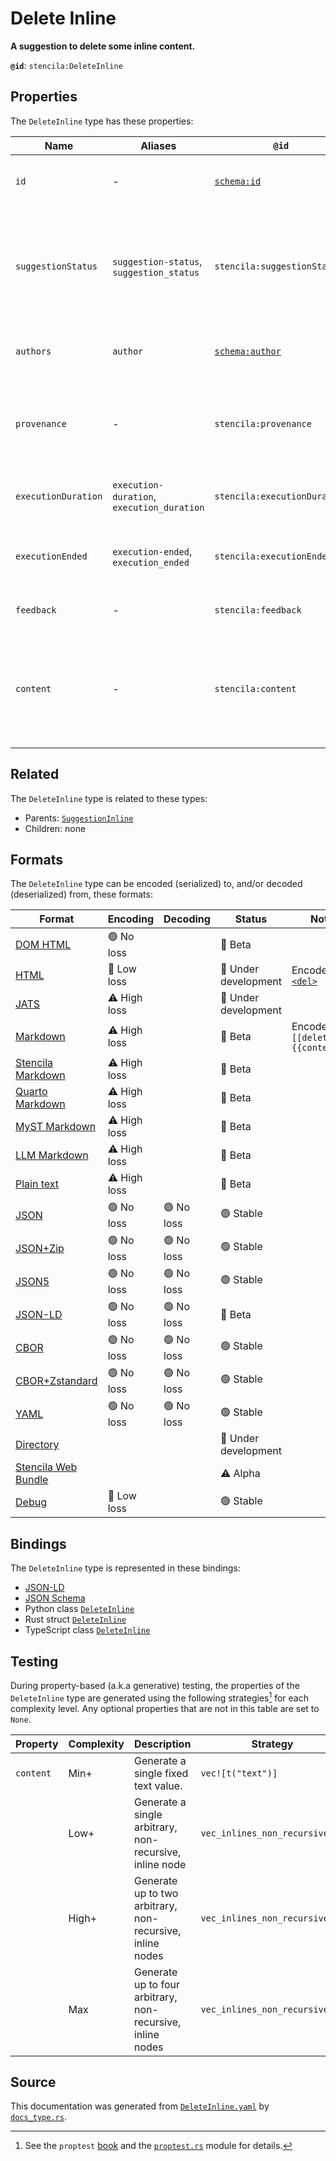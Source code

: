 # Delete Inline

**A suggestion to delete some inline content.**

**`@id`**: `stencila:DeleteInline`

## Properties

The `DeleteInline` type has these properties:

| Name                | Aliases                                    | `@id`                                        | Type                                                                                                                  | Description                                                                           | Inherited from                                                                                                        |
| ------------------- | ------------------------------------------ | -------------------------------------------- | --------------------------------------------------------------------------------------------------------------------- | ------------------------------------------------------------------------------------- | --------------------------------------------------------------------------------------------------------------------- |
| `id`                | -                                          | [`schema:id`](https://schema.org/id)         | [`String`](https://github.com/stencila/stencila/blob/main/docs/reference/schema/data/string.md)                       | The identifier for this item.                                                         | [`Entity`](https://github.com/stencila/stencila/blob/main/docs/reference/schema/other/entity.md)                      |
| `suggestionStatus`  | `suggestion-status`, `suggestion_status`   | `stencila:suggestionStatus`                  | [`SuggestionStatus`](https://github.com/stencila/stencila/blob/main/docs/reference/schema/edits/suggestion-status.md) | The status of the suggestion including whether it is proposed, accepted, or rejected. | [`Suggestion`](https://github.com/stencila/stencila/blob/main/docs/reference/schema/edits/suggestion.md)              |
| `authors`           | `author`                                   | [`schema:author`](https://schema.org/author) | [`Author`](https://github.com/stencila/stencila/blob/main/docs/reference/schema/works/author.md)*                     | The authors of the suggestion                                                         | [`Suggestion`](https://github.com/stencila/stencila/blob/main/docs/reference/schema/edits/suggestion.md)              |
| `provenance`        | -                                          | `stencila:provenance`                        | [`ProvenanceCount`](https://github.com/stencila/stencila/blob/main/docs/reference/schema/other/provenance-count.md)*  | A summary of the provenance of the content within the suggestion.                     | [`Suggestion`](https://github.com/stencila/stencila/blob/main/docs/reference/schema/edits/suggestion.md)              |
| `executionDuration` | `execution-duration`, `execution_duration` | `stencila:executionDuration`                 | [`Duration`](https://github.com/stencila/stencila/blob/main/docs/reference/schema/data/duration.md)                   | Time taken to generate the suggestion.                                                | [`Suggestion`](https://github.com/stencila/stencila/blob/main/docs/reference/schema/edits/suggestion.md)              |
| `executionEnded`    | `execution-ended`, `execution_ended`       | `stencila:executionEnded`                    | [`Timestamp`](https://github.com/stencila/stencila/blob/main/docs/reference/schema/data/timestamp.md)                 | The timestamp when the generation ended.                                              | [`Suggestion`](https://github.com/stencila/stencila/blob/main/docs/reference/schema/edits/suggestion.md)              |
| `feedback`          | -                                          | `stencila:feedback`                          | [`String`](https://github.com/stencila/stencila/blob/main/docs/reference/schema/data/string.md)                       | Feedback on the suggestion                                                            | [`Suggestion`](https://github.com/stencila/stencila/blob/main/docs/reference/schema/edits/suggestion.md)              |
| `content`           | -                                          | `stencila:content`                           | [`Inline`](https://github.com/stencila/stencila/blob/main/docs/reference/schema/prose/inline.md)*                     | The content that is suggested to be inserted, modified, replaced, or deleted.         | [`SuggestionInline`](https://github.com/stencila/stencila/blob/main/docs/reference/schema/edits/suggestion-inline.md) |

## Related

The `DeleteInline` type is related to these types:

- Parents: [`SuggestionInline`](https://github.com/stencila/stencila/blob/main/docs/reference/schema/edits/suggestion-inline.md)
- Children: none

## Formats

The `DeleteInline` type can be encoded (serialized) to, and/or decoded (deserialized) from, these formats:

| Format                                                                                               | Encoding     | Decoding  | Status              | Notes                                                                               |
| ---------------------------------------------------------------------------------------------------- | ------------ | --------- | ------------------- | ----------------------------------------------------------------------------------- |
| [DOM HTML](https://github.com/stencila/stencila/blob/main/docs/reference/formats/dom.html.md)        | 🟢 No loss    |           | 🔶 Beta              |                                                                                     |
| [HTML](https://github.com/stencila/stencila/blob/main/docs/reference/formats/html.md)                | 🔷 Low loss   |           | 🚧 Under development | Encoded as [`<del>`](https://developer.mozilla.org/en-US/docs/Web/HTML/Element/del) |
| [JATS](https://github.com/stencila/stencila/blob/main/docs/reference/formats/jats.md)                | ⚠️ High loss |           | 🚧 Under development |                                                                                     |
| [Markdown](https://github.com/stencila/stencila/blob/main/docs/reference/formats/markdown.md)        | ⚠️ High loss |           | 🔶 Beta              | Encoded as `[[delete {{content}}]]`                                                 |
| [Stencila Markdown](https://github.com/stencila/stencila/blob/main/docs/reference/formats/smd.md)    | ⚠️ High loss |           | 🔶 Beta              |                                                                                     |
| [Quarto Markdown](https://github.com/stencila/stencila/blob/main/docs/reference/formats/qmd.md)      | ⚠️ High loss |           | 🔶 Beta              |                                                                                     |
| [MyST Markdown](https://github.com/stencila/stencila/blob/main/docs/reference/formats/myst.md)       | ⚠️ High loss |           | 🔶 Beta              |                                                                                     |
| [LLM Markdown](https://github.com/stencila/stencila/blob/main/docs/reference/formats/llmd.md)        | ⚠️ High loss |           | 🔶 Beta              |                                                                                     |
| [Plain text](https://github.com/stencila/stencila/blob/main/docs/reference/formats/text.md)          | ⚠️ High loss |           | 🔶 Beta              |                                                                                     |
| [JSON](https://github.com/stencila/stencila/blob/main/docs/reference/formats/json.md)                | 🟢 No loss    | 🟢 No loss | 🟢 Stable            |                                                                                     |
| [JSON+Zip](https://github.com/stencila/stencila/blob/main/docs/reference/formats/json.zip.md)        | 🟢 No loss    | 🟢 No loss | 🟢 Stable            |                                                                                     |
| [JSON5](https://github.com/stencila/stencila/blob/main/docs/reference/formats/json5.md)              | 🟢 No loss    | 🟢 No loss | 🟢 Stable            |                                                                                     |
| [JSON-LD](https://github.com/stencila/stencila/blob/main/docs/reference/formats/jsonld.md)           | 🟢 No loss    | 🟢 No loss | 🔶 Beta              |                                                                                     |
| [CBOR](https://github.com/stencila/stencila/blob/main/docs/reference/formats/cbor.md)                | 🟢 No loss    | 🟢 No loss | 🟢 Stable            |                                                                                     |
| [CBOR+Zstandard](https://github.com/stencila/stencila/blob/main/docs/reference/formats/cbor.zstd.md) | 🟢 No loss    | 🟢 No loss | 🟢 Stable            |                                                                                     |
| [YAML](https://github.com/stencila/stencila/blob/main/docs/reference/formats/yaml.md)                | 🟢 No loss    | 🟢 No loss | 🟢 Stable            |                                                                                     |
| [Directory](https://github.com/stencila/stencila/blob/main/docs/reference/formats/directory.md)      |              |           | 🚧 Under development |                                                                                     |
| [Stencila Web Bundle](https://github.com/stencila/stencila/blob/main/docs/reference/formats/swb.md)  |              |           | ⚠️ Alpha            |                                                                                     |
| [Debug](https://github.com/stencila/stencila/blob/main/docs/reference/formats/debug.md)              | 🔷 Low loss   |           | 🟢 Stable            |                                                                                     |

## Bindings

The `DeleteInline` type is represented in these bindings:

- [JSON-LD](https://stencila.org/DeleteInline.jsonld)
- [JSON Schema](https://stencila.org/DeleteInline.schema.json)
- Python class [`DeleteInline`](https://github.com/stencila/stencila/blob/main/python/python/stencila/types/delete_inline.py)
- Rust struct [`DeleteInline`](https://github.com/stencila/stencila/blob/main/rust/schema/src/types/delete_inline.rs)
- TypeScript class [`DeleteInline`](https://github.com/stencila/stencila/blob/main/ts/src/types/DeleteInline.ts)

## Testing

During property-based (a.k.a generative) testing, the properties of the `DeleteInline` type are generated using the following strategies[^1] for each complexity level. Any optional properties that are not in this table are set to `None`.

| Property  | Complexity | Description                                                | Strategy                       |
| --------- | ---------- | ---------------------------------------------------------- | ------------------------------ |
| `content` | Min+       | Generate a single fixed text value.                        | `vec![t("text")]`              |
|           | Low+       | Generate a single arbitrary, non-recursive, inline node    | `vec_inlines_non_recursive(1)` |
|           | High+      | Generate up to two arbitrary, non-recursive, inline nodes  | `vec_inlines_non_recursive(2)` |
|           | Max        | Generate up to four arbitrary, non-recursive, inline nodes | `vec_inlines_non_recursive(4)` |

## Source

This documentation was generated from [`DeleteInline.yaml`](https://github.com/stencila/stencila/blob/main/schema/DeleteInline.yaml) by [`docs_type.rs`](https://github.com/stencila/stencila/blob/main/rust/schema-gen/src/docs_type.rs).

[^1]: See the `proptest` [book](https://proptest-rs.github.io/proptest/) and the [`proptest.rs`](https://github.com/stencila/stencila/blob/main/rust/schema/src/proptests.rs) module for details.
